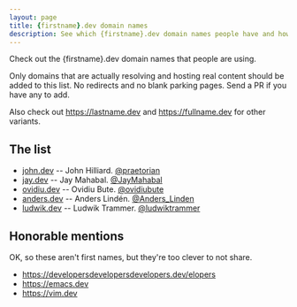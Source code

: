 ```yaml
---
layout: page
title: {firstname}.dev domain names
description: See which {firstname}.dev domain names people have and how they're using them.
---
```


Check out the {firstname}.dev domain names that people are using.

Only domains that are actually resolving and hosting real content should be added to this list. No redirects and no blank parking pages. Send a PR if you have any to add.

Also check out <https://lastname.dev> and <https://fullname.dev> for other variants.

## The list

* [john.dev](https://john.dev) -- John Hilliard.  [@praetorian](https://twitter.com/praetorian)
* [jay.dev](https://jay.dev) -- Jay Mahabal.  [@JayMahabal](https://twitter.com/JayMahabal)
* [ovidiu.dev](https://ovidiu.dev) -- Ovidiu Bute.  [@ovidiubute](https://twitter.com/ovidiubute)
* [anders.dev](https://anders.dev) -- Anders Lindén.  [@Anders_Linden](https://twitter.com/Anders_Linden)
* [ludwik.dev](https://ludwik.dev/) -- Ludwik Trammer. [@ludwiktrammer](https://twitter.com/ludwiktrammer)

## Honorable mentions

OK, so these aren't first names, but they're too clever to not share.

* <https://developersdevelopersdevelopers.dev/elopers>
* <https://emacs.dev>
* <https://vim.dev>
